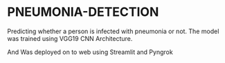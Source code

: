 # PNEUMONIA-DETECTION
Predicting whether a person is infected with pneumonia or not. The model was trained using VGG19 CNN Architecture.

And Was deployed on to web using Streamlit and Pyngrok
